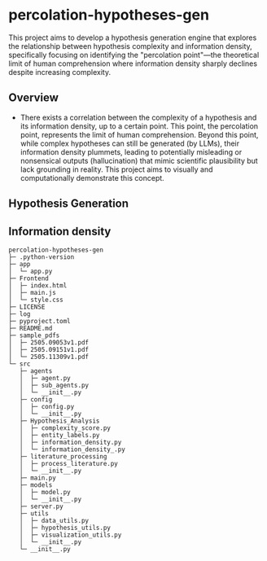 # percolation-hypotheses-gen
This project aims to develop a hypothesis generation engine that explores the relationship between hypothesis complexity and information density, specifically focusing on identifying the "percolation point"—the theoretical limit of human comprehension where information density sharply declines despite increasing complexity.

## Overview
- There exists a correlation between the complexity of a hypothesis and its information density, up to a certain point. This point, the percolation point, represents the limit of human comprehension. Beyond this point, while complex hypotheses can still be generated (by LLMs), their information density plummets, leading to potentially misleading or nonsensical outputs (hallucination) that mimic scientific plausibility but lack grounding in reality. This project aims to visually and computationally demonstrate this concept.



## Hypothesis Generation
## Information density



```
percolation-hypotheses-gen
├─ .python-version
├─ app
│  └─ app.py
├─ Frontend
│  ├─ index.html
│  ├─ main.js
│  └─ style.css
├─ LICENSE
├─ log
├─ pyproject.toml
├─ README.md
├─ sample_pdfs
│  ├─ 2505.09053v1.pdf
│  ├─ 2505.09151v1.pdf
│  └─ 2505.11309v1.pdf
└─ src
   ├─ agents
   │  ├─ agent.py
   │  ├─ sub_agents.py
   │  └─ __init__.py
   ├─ config
   │  ├─ config.py
   │  └─ __init__.py
   ├─ Hypothesis_Analysis
   │  ├─ complexity_score.py
   │  ├─ entity_labels.py
   │  ├─ information_density.py
   │  └─ information_density_.py
   ├─ literature_processing
   │  ├─ process_literature.py
   │  └─ __init__.py
   ├─ main.py
   ├─ models
   │  ├─ model.py
   │  └─ __init__.py
   ├─ server.py
   ├─ utils
   │  ├─ data_utils.py
   │  ├─ hypothesis_utils.py
   │  ├─ visualization_utils.py
   │  └─ __init__.py
   └─ __init__.py

```